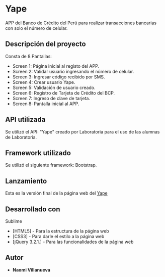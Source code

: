 # Yape

APP del Banco de Crédito del Perú para realizar transacciones bancarias con solo el número de celular.

## Descripción del proyecto

Consta de 8 Pantallas:

* Screen 1: Página inicial al registo del APP.
* Screen 2: Validar usuario ingresando el número de celular.
* Screen 3: Ingresar código recibido por SMS.
* Screen 4: Crear usuario Yape.
* Screen 5: Validación de usuario creado.
* Screen 6: Registro de Tarjeta de Crédito del BCP.
* Screen 7: Ingreso de clave de tarjeta.
* Screen 8: Pantalla inicial al APP.

## API utilizada

Se utilizó el API: "Yape" creado por Laboratoria para el uso de las alumnas de Laboratoria.

## Framework utilizado

Se utilizó el siguiente framework: Bootstrap.

## Lanzamiento 

Esta es la versión final de la página web del <a href="https://shielded-temple-38245.herokuapp.com/">Yape</a>

## Desarrollado con

Sublime

* [HTML5] - Para la estructura de la página web
* [CSS3] - Para darle el estilo a la página web
* [jQuery 3.2.1.] - Para las funcionalidades de la página web

## Autor

* **Naomi Villanueva** 

